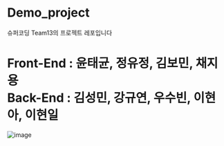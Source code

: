 # Demo_project
슈퍼코딩 Team13의 프로젝트 레포입니다<br>
<h1 style="text-style:bold;">  Front-End : 윤태균, 정유정, 김보민, 채지용 <br>
 Back-End : 김성민, 강규연, 우수빈, 이현아, 이현일 </h1>

![image](https://github.com/d982h8st7/Demo_project/assets/50827253/df9b76c9-c4e8-41a6-913e-80a022257496)
